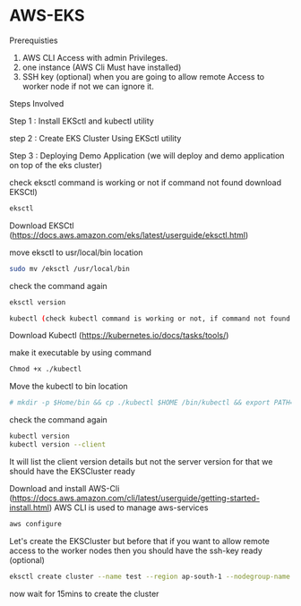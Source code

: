 # AWS-EKS
Prerequisties

1. AWS CLI Access with admin Privileges.
2. one instance (AWS Cli Must have installed)
3. SSH key (optional) when you are going to allow remote Access to worker node if not we can ignore it.

Steps Involved

Step 1 : Install EKSctl and kubectl utility

step 2 : Create EKS Cluster Using EKSctl utility

Step 3 : Deploying Demo Application (we will deploy and demo application on top of the eks cluster)

check eksctl command is working or not if command not found download EKSCtl)

```bash
eksctl
```

Download EKSCtl (https://docs.aws.amazon.com/eks/latest/userguide/eksctl.html)

move eksctl to usr/local/bin location

```bash
sudo mv /eksctl /usr/local/bin
```

check the command again

```bash
eksctl version
```

```bash
kubectl (check kubectl command is working or not, if command not found download kubectl)
```

Download Kubectl (https://kubernetes.io/docs/tasks/tools/)

make it executable by using command 

```bash
Chmod +x ./kubectl
```
Move the kubectl to bin location

```bash
# mkdir -p $Home/bin && cp ./kubectl $HOME /bin/kubectl && export PATH=$PATH:$HOME/bin
```
check the command again
```bash
kubectl version
kubectl version --client
```
It will list the client version details but not the server version for that
we should have the EKSCluster ready

Download and install AWS-Cli (https://docs.aws.amazon.com/cli/latest/userguide/getting-started-install.html)
AWS CLI is used to manage aws-services

```bash
aws configure
```
Let's create the EKSCluster but before that if you want to allow remote access to the worker nodes then you should have the ssh-key ready (optional)

```bash
eksctl create cluster --name test --region ap-south-1 --nodegroup-name eks-demo --node-type t2.micro --nodes-min 2 --nodes-max 2
```
now wait for 15mins to create the cluster
